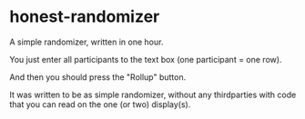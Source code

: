 # honest-randomizer
A simple randomizer, written in one hour.

You just enter all participants to the text box (one participant = one row).

And then you should press the "Rollup" button.

It was written to be as simple randomizer, 
without any thirdparties with code that you can read on the one (or two) display(s).
